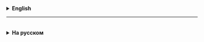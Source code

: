 <details>
  <summary style="cursor: pointer;"><b>English</b></summary>

# ENUM - Brief

An enumeration type is a special data type that allows a variable to be a set of predefined constants.
A variable must be equal to one of the predefined values for it. Because they are constants,
the field names of an enumeration type are written in capital letters.

In the Java programming language, an enumeration type is defined using the enum keyword.
For example, you can specify an enumeration type for days of the week as follows:

public enum Day {
SUNDAY, MONDAY, TUESDAY, WEDNESDAY,
THURSDAY, FRIDAY, SATURDAY
}

All enumerations implicitly extend java.lang.Enum.
Here is a link to the official Oracle tutorial on enumerated types:
<a href="https://docs.oracle.com/javase/tutorial/java/javaOO/enum.html">Enum</a>

**ENUM application area**
Tasks that have a finite list of values, for example:
- days of the week
- months of the year
- seasons of the year
- user roles in the system (USER, GUEST, ADMIN, MANAGER)
- ...
  Otherwise, you would have to create an array of the corresponding type for each such list.

_______________________________

# ENUM - in detail

The name `enum` comes from the word *enumeration* - enumeration.
This is another type of data types in Java.

Sometimes, a programmer needs to create a new data type,
whose variables accept only values from a small fixed list.

For example, the `WeekDay` type can only accept the values `MONDAY`, `TUESDAY`, `WEDNESDAY`, ... A total of 7 values.
Or the `Month` type can only accept the values `JANUARY`, `FEBRUARY`, `MARCH`, ... A total of 12 values.
Of course, you can use numbers (type `int`): `1` — Monday, `2` — Tuesday, etc.
But someone can accidentally assign such a variable the value `8`, or, for example, the value `0`.

A situation can easily arise when one programmer thinks that the days of the week (or months) are numbered from zero,
another — that from one.

That is why Java came up with a data type that consists of a finite set of values — `enum`.

# Type declaration

The declaration of a new `enum` data type looks like this:

```java
enum TypeName {
VALUE1,
VALUE2,
VALUE3,
}
```

Where `TypeName` is the name of the new type (class), and the possible values are listed in brackets, separated by commas:
`Value1`, `Value2`, `Value3`.

Let's create our own `enum` for the `WeekDay` type for the sake of example:

```java
// New Day type
enum Day {
MONDAY, // Monday
TUESDAY, // Tuesday
WEDNESDAY, // Wednesday
THURSDAY, // Thursday
FRIDAY, // Friday
SATURDAY, // Saturday
SUNDAY, // Sunday
}
```

# Using the type

You can create a variable and assign a value to it like this:
```java
Day day = Day.FRIDAY;
System.out.println(day);
```

This will print `FRIDAY`.

`enum` types can be used as an argument to `switch..case`.

# `enum` methods

The enum type has several built-in methods.

The static `values()` method returns an **array** of all values of the `enum` type:

```java
Day[] days = Day.values();

for (Day day: days) {
System.out.println(day);
}

System.out.println(days[2]); // Prints WEDNESDAY
```

The `ordinal()` method returns the ordinal number (`int`) of the constant. It should be called not on the `enum` class,
but on the **value** of the `enum`:

```java
System.out.println(Day.MONDAY.ordinal()); // Prints 0
```

To convert an `enum` object to a string, call the `toString()` method on it:
```java
String str = Day.MONDAY.toString(); // str = "MONDAY"
```

For the reverse conversion (string to `Day` object), you can use the static method `valueOf()`:
```java
Day day = Day.valueOf("MONDAY"); // day = Day.MONDAY
```

For converting enum to number and vice versa, the already known methods `ordinal()` and `values()` are used:
```java
Day day = Day.values()[2]; // day = Day.WEDNESDAY
```

# Important (!)

Since the values of the `enum` type are a **fixed set of constants**,
they **can** be compared using `==`.


</details>

<hr>

<details style="padding-top: 18px">
  <summary style="cursor: pointer;"><b>На русском</b></summary>

# ENUM - кратко

Тип перечисления — это специальный тип данных, который позволяет переменной быть набором предопределенных констант.
Переменная должна быть равна одному из предопределенных для нее значений. Поскольку они являются константами,
имена полей перечисляемого типа пишутся большими буквами.

В языке программирования Java тип перечисления определяется с помощью ключевого слова enum.
Например, вы можете указать тип перечисления дней недели следующим образом:

	public enum Day {
	    SUNDAY, MONDAY, TUESDAY, WEDNESDAY,
	    THURSDAY, FRIDAY, SATURDAY 
	}

Все перечисления неявно расширяют java.lang.Enum.
Вот ссылка на официальный Oracle туториал по перечисляемым типам:
<a href="https://docs.oracle.com/javase/tutorial/java/javaOO/enum.html">Enum</a>

**Область применения ENUM**
Задачи, в которых имеется конечный перечень значений, например:
- дни недели
- месяцы в году
- времена года
- роли пользователей в системе (USER, GUEST, ADMIN, MANAGER)
- ...
  Иначе пришлось бы заводить массив соответствующего типа под каждый такой список.


# Exceptions

Ошибка в методе, прерывает его работы в точке происхождения ошибки, и разрушает весь стек функций.
При этом Java создает и "пробрасывает" специальный объект характеризующий ошибку.
Все такие объекты наследуются от класса **Throwable**.

Все наследники Throwable делятся на две категории: Error и Exception.
Error - это ошибки с которыми ничего сделать нельзя. Например, нехватка памяти.
Вторая категория, Exception - исключительные ситуации вызванные некорректным состоянием программы.

Ошибки бывают двух типов: checked (проверяемые) и unchecked (непроверяемые).
Первый тип компилятор "видит" и заставляет программиста как-то на них отреагировать.
Как реагировать на непроверяемые ошибки (и реагировать ли вообще), решает сам разработчик.

Обработка ошибок осуществляется при помощи конструкции try-catch-finally.
В блоки try мы указываем, что делать если все нормально.
В блоке catch обрабатываем ошибки. Блок finally выполняется в любой случае.

Мы можем создавать свои ошибки и "бросать" их при помощи ключего слова throw.
Если мы хотим создать проверяемое исключение, то можно наследовать классу Exception.
Если непроверяемое, то наследуем классу RuntimeException.

Если мы столкнулись с проверяемым исключением, но не хотим его обрабатывать в данном методе при помощи try-catch,
и решили пробросить это исключение в вызывающий метод, то можно воспользоваться ключевым словом throws в сигнатуре метода.

_______________________________

# ENUM - подробно

Название `enum` происходит от слова *enumeration* — перечисление.
Это еще одна разновидность типов данных в Java.

Иногда в работе программиста возникает необходимость создать новый тип данных,
переменные которого принимают только значения из небольшого фиксированного списка.

Например, тип `ДеньНедели` может принимать только значения `ПОНЕДЕЛЬНИК`, `ВТОРНИК`, `СРЕДА`, ... Всего 7 значений.
Или тип `Месяц` может принимать только значения `ЯНВАРЬ`, `ФЕВРАЛЬ`, `МАРТ`, ... Всего 12 значений.
Можно, конечно, использовать числа (тип `int`): `1` — понедельник, `2` — вторник и т.д.
Но кто-то случайно может присвоить такой переменной значение `8`, или, например, значение `0`.

Легко может возникнуть ситуация, когда один программист думает, что дни недели (или месяцы) нумеруются с нуля,
другой — что с единицы.

Поэтому в Java придумали тип данных, который состоит из конечного набора значений — `enum`.

# Объявление типа

Выглядит объявление нового `enum` типа данных так:

```java
enum ИмяТипа {
   ЗНАЧЕНИЕ1,
   ЗНАЧЕНИЕ2,
   ЗНАЧЕНИЕ3,
}
```

Где `ИмяТипа` — это имя нового типа (класса), а в скобках через запятую перечислены возможные значения:
`Значение1`, `Значение2`, `Значение3`.

Давайте ради примера создадим свой `enum` для типа `ДеньНедели`:

```java
// Новый тип Day
enum Day {
   MONDAY, // Понедельник
   TUESDAY, // Вторник
   WEDNESDAY, // Среда
   THURSDAY, // Четверг
   FRIDAY, // Пятница
   SATURDAY, // Суббота
   SUNDAY, // Воскресенье
}
```

# Использование типа

Создать переменную и присвоить ей значение можно следующим образом:
```java
Day day = Day.FRIDAY;
System.out.println(day);
```

На экран будет выведено `FRIDAY`.

Типы `enum` можно использовать в качестве аргумента `switch..case`.

# Методы `enum`

Тип enum имеет несколько встроенных методов.

Статический метод `values()` возвращает **массив** всех значений типа `enum`:
```java
Day[] days = Day.values();

for (Day day: days) {
  System.out.println(day);
}

System.out.println(days[2]); // Выведет WEDNESDAY
```

Метод `ordinal()` возвращает порядковый номер (`int`) константы. Вызывать его нужно не у класса `enum`,
а у **значения** `enum`:

```java
System.out.println(Day.MONDAY.ordinal()); // Выведет 0
```

Чтобы преобразовать объект типа `enum` в строку, у него нужно вызвать метод `toString()`:
```java
String str = Day.MONDAY.toString(); // str = "MONDAY"
```

Для обратного преобразования (строки в объект `Day`) можно воспользоваться статическим методом `valueOf()`:
```java
Day day = Day.valueOf("MONDAY"); // day = Day.MONDAY
```

Для преобразования enum в число и наоборот используются уже известные методы `ordinal()` и `values()`:
```java
Day day = Day.values()[2]; // day = Day.WEDNESDAY
```

# Важно (!)

Так как значения типа `enum` представляют собой **фиксированный набор констант**,
их **можно** сравнивать через `==`.


</details>
